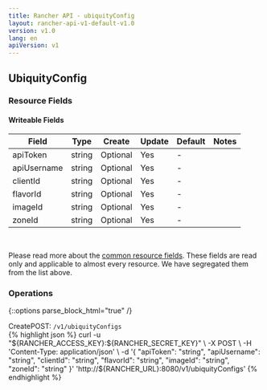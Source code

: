 ```yaml
---
title: Rancher API - ubiquityConfig
layout: rancher-api-v1-default-v1.0
version: v1.0
lang: en
apiVersion: v1
---
```


## UbiquityConfig



### Resource Fields

#### Writeable Fields

Field | Type | Create | Update | Default | Notes
---|---|---|---|---|---
apiToken | string | Optional | Yes | - | 
apiUsername | string | Optional | Yes | - | 
clientId | string | Optional | Yes | - | 
flavorId | string | Optional | Yes | - | 
imageId | string | Optional | Yes | - | 
zoneId | string | Optional | Yes | - | 



<br>

Please read more about the [common resource fields]({{site.baseurl}}/rancher/{{page.version}}/{{page.lang}}/api/{{page.apiVersion}}/common/). These fields are read only and applicable to almost every resource. We have segregated them from the list above.

### Operations
{::options parse_block_html="true" /}
<a id="create"></a>
<div class="action"><span class="header">Create<span class="headerright">POST:  <code>/v1/ubiquityConfigs</code></span></span>
<div class="action-contents"> {% highlight json %}
curl -u "${RANCHER_ACCESS_KEY}:${RANCHER_SECRET_KEY}" \
-X POST \
-H 'Content-Type: application/json' \
-d '{
	"apiToken": "string",
	"apiUsername": "string",
	"clientId": "string",
	"flavorId": "string",
	"imageId": "string",
	"zoneId": "string"
}' 'http://${RANCHER_URL}:8080/v1/ubiquityConfigs'
{% endhighlight %}
</div></div>



